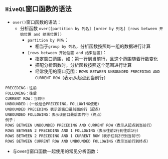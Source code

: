 ## `HiveQL`窗口函数的语法
* `over()`窗口函数的语法：
  * 分析函数 `over([partition by 列名] [order by 列名] [rows between 开始位置 and 结束位置])`
    * `partition by 列名`：
      * 相当于`group by 列名`，分析函数按照每一组的数据进行计算
    * `[rows between 开始位置 and 结束位置]`：
      * 指定窗口范围，如：第一行到当前行，且这个范围随着行数变化
      * 搭配分析函数时，分析函数按照这个范围进行计算
      * 经常使用的窗口范围：`ROWS BETWEEN UNBOUNDED PRECEDING AND CURRENT ROW`（表示从起点到当前行）
 ```
PRECEDING：往前
FOLLOWING：往后
CURRENT ROW：当前行
UNBOUNDED：（一般结合PRECEDING，FOLLOWING使用）
UNBOUNDED PRECEDING 表示该窗口最前面的行（起点）
UNBOUNDED FOLLOWING：表示该窗口最后面的行（终点）
例子：
ROWS BETWEEN UNBOUNDED PRECEDING AND CURRENT ROW（表示从起点到当前行）
ROWS BETWEEN 2 PRECEDING AND 1 FOLLOWING（表示往前2行到往后1行）
ROWS BETWEEN 2 PRECEDING AND 1 CURRENT ROW（表示往前2行到当前行）
ROWS BETWEEN CURRENT ROW AND UNBOUNDED FOLLOWING（表示当前行到终点）
 ```
* 与over()窗口函数一起使用的常见分析函数：
